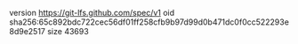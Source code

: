 version https://git-lfs.github.com/spec/v1
oid sha256:65c892bdc722cec56df01ff258cfb9b97d99d0b471dc0f0cc522293e8d9e2517
size 43693
